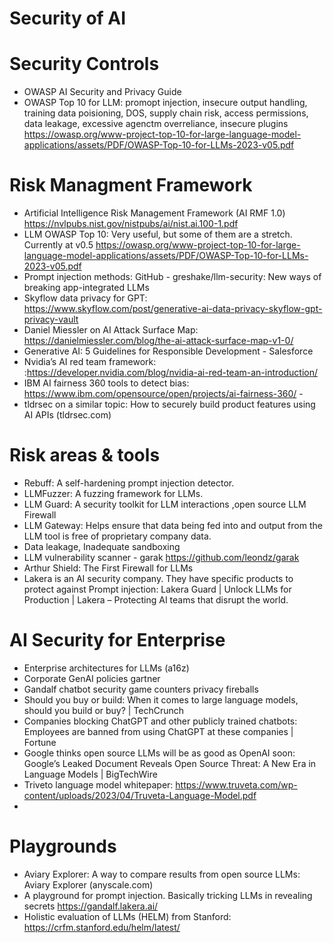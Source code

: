# Security of AI

# Security Controls 
- OWASP AI Security and Privacy Guide 
- OWASP Top 10 for LLM: promopt injection, insecure output handling, training data poisioning, DOS, supply chain risk, access permissions, data leakage,  excessive agenctm overreliance, insecure plugins https://owasp.org/www-project-top-10-for-large-language-model-applications/assets/PDF/OWASP-Top-10-for-LLMs-2023-v05.pdf

# Risk Managment Framework
- Artificial Intelligence Risk Management Framework (AI RMF 1.0) https://nvlpubs.nist.gov/nistpubs/ai/nist.ai.100-1.pdf
- LLM OWASP Top 10: Very useful, but some of them are a stretch. Currently at v0.5  https://owasp.org/www-project-top-10-for-large-language-model-applications/assets/PDF/OWASP-Top-10-for-LLMs-2023-v05.pdf
- Prompt injection methods: GitHub - greshake/llm-security: New ways of breaking app-integrated LLMs 
- Skyflow data privacy for GPT: https://www.skyflow.com/post/generative-ai-data-privacy-skyflow-gpt-privacy-vault
- Daniel Miessler on AI Attack Surface Map: https://danielmiessler.com/blog/the-ai-attack-surface-map-v1-0/
- Generative AI: 5 Guidelines for Responsible Development - Salesforce
- Nvidia’s AI red team framework: :https://developer.nvidia.com/blog/nvidia-ai-red-team-an-introduction/
- IBM AI fairness 360 tools to detect bias: https://www.ibm.com/opensource/open/projects/ai-fairness-360/ -
- tldrsec on a similar topic: How to securely build product features using AI APIs (tldrsec.com)


# Risk areas & tools 
- Rebuff: A self-hardening prompt injection detector.
- LLMFuzzer: A fuzzing framework for LLMs.
- LLM Guard: A security toolkit for LLM interactions ,open source LLM Firewall
- LLM Gateway: Helps ensure that data being fed into and output from the LLM tool is free of proprietary company data.
- Data leakage, Inadequate sandboxing
- LLM vulnerability scanner - garak https://github.com/leondz/garak
- Arthur Shield: The First Firewall for LLMs
- Lakera is an AI security company. They have specific products to protect against Prompt injection: Lakera Guard | Unlock LLMs for Production | Lakera – Protecting AI teams that disrupt the world. 

# AI Security for Enterprise
- Enterprise architectures for LLMs (a16z)
- Corporate GenAI policies gartner
- Gandalf chatbot security game counters privacy fireballs
- Should you buy or build: When it comes to large language models, should you build or buy? | TechCrunch
- Companies blocking ChatGPT and other publicly trained chatbots: Employees are banned from using ChatGPT at these companies | Fortune
- Google thinks open source LLMs will be as good as OpenAI soon: Google’s Leaked Document Reveals Open Source Threat: A New Era in Language Models | BigTechWire
- Triveto language model whitepaper: https://www.truveta.com/wp-content/uploads/2023/04/Truveta-Language-Model.pdf
- 
# Playgrounds
- Aviary Explorer: A way to compare results from open source LLMs: Aviary Explorer (anyscale.com)
- A playground for prompt injection. Basically tricking LLMs in revealing secrets https://gandalf.lakera.ai/
- Holistic evaluation of LLMs (HELM) from Stanford: https://crfm.stanford.edu/helm/latest/ 
